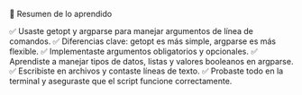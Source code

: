 📌 Resumen de lo aprendido

✅ Usaste getopt y argparse para manejar argumentos de línea de comandos.
✅ Diferencias clave: getopt es más simple, argparse es más flexible.
✅ Implementaste argumentos obligatorios y opcionales.
✅ Aprendiste a manejar tipos de datos, listas y valores booleanos en argparse.
✅ Escribiste en archivos y contaste líneas de texto.
✅ Probaste todo en la terminal y aseguraste que el script funcione correctamente.
